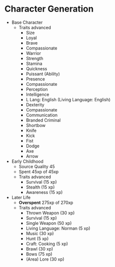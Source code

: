 # Character Generation
+ Base Character
    + Traits advanced
        + Size
        + Loyal
        + Brave
        + Compassionate
        + Warrior
        + Strength
        + Stamina
        + Quickness
        + Puissant (Ability)
        + Presence
        + Compassionate
        + Perception
        + Intelligence
        + L Lang: English (Living Language: English)
        + Dexterity
        + Compassionate
        + Communication
        + Branded Criminal
        + Shortbow
        + Knife
        + Kick
        + Fist
        + Dodge
        + Axe
        + Arrow
+ Early Childhood
    + Source Quality 45
    + Spent 45xp of 45xp
    + Traits advanced
        + Survival (15 xp)
        + Stealth (15 xp)
        + Awareness (15 xp)
+ Later Life
    + **Overspent** 275xp of 270xp
    + Traits advanced
        + Thrown Weapon (30 xp)
        + Survival (15 xp)
        + Single Weapon (50 xp)
        + Living Language: Norman (5 xp)
        + Music (30 xp)
        + Hunt (5 xp)
        + Craft: Cooking (5 xp)
        + Brawl (30 xp)
        + Bows (75 xp)
        + (Area) Lore (30 xp)
